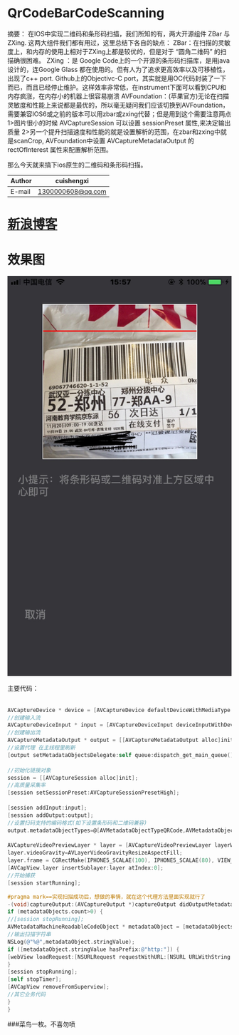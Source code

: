 # QrCodeBarCodeScanning
摘要：
在IOS中实现二维码和条形码扫描，我们所知的有，两大开源组件 ZBar 与 ZXing. 这两大组件我们都有用过，这里总结下各自的缺点：
ZBar：在扫描的灵敏度上，和内存的使用上相对于ZXing上都是较优的，但是对于 “圆角二维码” 的扫描确很困难。
ZXing ：是 Google Code上的一个开源的条形码扫描库，是用java设计的，连Google Glass 都在使用的。但有人为了追求更高效率以及可移植性，出现了c++ port. Github上的Objectivc-C port，其实就是用OC代码封装了一下而已，而且已经停止维护。这样效率非常低，在instrument下面可以看到CPU和内存疯涨，在内存小的机器上很容易崩溃
AVFoundation：(苹果官方)无论在扫描灵敏度和性能上来说都是最优的，所以毫无疑问我们应该切换到AVFoundation，需要兼容IOS6或之前的版本可以用zbar或zxing代替；但是用到这个需要注意两点
1>图片很小的时候
AVCaptureSession 可以设置 sessionPreset 属性,来决定输出质量
2>另一个提升扫描速度和性能的就是设置解析的范围，在zbar和zxing中就是scanCrop, AVFoundation中设置 AVCaptureMetadataOutput 的 rectOfInterest 属性来配置解析范围。

那么今天就来搞下ios原生的二维码和条形码扫描。

|Author|cuishengxi|
|---|---
|E-mail|1300000608@qq.com

[新浪博客](http://blog.sina.com.cn/cuishengxisvip)
============================

效果图
======
![](https://github.com/ShengxiCui/QrCodeBarCodeScanning/blob/master/456.jpg?raw=true)

主要代码：
```objective-c

AVCaptureDevice * device = [AVCaptureDevice defaultDeviceWithMediaType:AVMediaTypeVideo];
//创建输入流
AVCaptureDeviceInput * input = [AVCaptureDeviceInput deviceInputWithDevice:device error:nil];
//创建输出流
AVCaptureMetadataOutput * output = [[AVCaptureMetadataOutput alloc]init];
//设置代理 在主线程里刷新
[output setMetadataObjectsDelegate:self queue:dispatch_get_main_queue()];

//初始化链接对象
session = [[AVCaptureSession alloc]init];
//高质量采集率
[session setSessionPreset:AVCaptureSessionPresetHigh];

[session addInput:input];
[session addOutput:output];
//设置扫码支持的编码格式(如下设置条形码和二维码兼容)
output.metadataObjectTypes=@[AVMetadataObjectTypeQRCode,AVMetadataObjectTypeEAN13Code, AVMetadataObjectTypeEAN8Code, AVMetadataObjectTypeCode128Code];

AVCaptureVideoPreviewLayer * layer = [AVCaptureVideoPreviewLayer layerWithSession:session];
layer.videoGravity=AVLayerVideoGravityResizeAspectFill;
layer.frame = CGRectMake(IPHONE5_SCALAE(100), IPHONE5_SCALAE(80), VIEW_WIDTH- 2 * IPHONE5_SCALAE(100), IPHONE5_SCALAE(440));
[AVCapView.layer insertSublayer:layer atIndex:0];
//开始捕获
[session startRunning];

```

```objective-c
#pragma mark==实现扫描成功后，想做的事情，就在这个代理方法里面实现就行了
-(void)captureOutput:(AVCaptureOutput *)captureOutput didOutputMetadataObjects:(NSArray *)metadataObjects fromConnection:(AVCaptureConnection *)connection{
if (metadataObjects.count>0) {
//[session stopRunning];
AVMetadataMachineReadableCodeObject * metadataObject = [metadataObjects objectAtIndex : 0 ];
//输出扫描字符串
NSLog(@"%@",metadataObject.stringValue);
if ([metadataObject.stringValue hasPrefix:@"http:"]) {
[webView loadRequest:[NSURLRequest requestWithURL:[NSURL URLWithString:metadataObject.stringValue]]];
}
[session stopRunning];
[self stopTimer];
[AVCapView removeFromSuperview];
//其它业务代码
}
}

```

###菜鸟一枚。不喜勿喷

